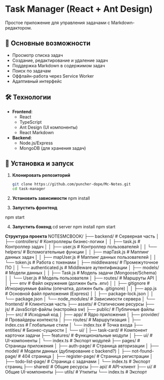 # Task Manager (React + Ant Design)

Простое приложение для управления задачами с Markdown-редактором.

## 📌 Основные возможности

- Просмотр списка задач
- Создание, редактирование и удаление задач
- Поддержка Markdown в содержимом задач
- Поиск по задачам
- Оффлайн-работа через Service Worker
- Адаптивный интерфейс

## 🛠 Технологии

- **Frontend**:
  - React
  - TypeScript
  - Ant Design (UI компоненты)
  - React Markdown
- **Backend**:
  - Node.js/Express
  - MongoDB (для хранения задач)

## 🚀 Установка и запуск

1. **Клонировать репозиторий**

   ```bash
   git clone https://github.com/puncher-dope/Mc-Notes.git
   cd task-manager

   ```

2. **Установить зависимости**
   npm install

3. **Запустить фронтенд**

npm start

4. **Запустить бэкенд**
   cd server
   npm install
   npm start

**Структура проекта**
NOTESMCBOOK/
├── backend/                  # Серверная часть
│   ├── controllers/          # Контроллеры бизнес-логики
│   │   ├── task.js          # Контроллер задач
│   │   ├── user.js          # Контроллер пользователей
│   │   └── helpers/         # Вспомогательные функции
│   │       ├── mapTask.js   # Маппинг данных задач
│   │       ├── mapUser.js   # Маппинг данных пользователей
│   │       └── token.js     # Работа с токенами
│   ├── middlewares/          # Промежуточное ПО
│   │   └── authenticated.js # Middleware аутентификации
│   ├── models/              # Модели данных
│   │   ├── Task.js          # Модель задачи (Mongoose/Schema)
│   │   └── User.js          # Модель пользователя
│   ├── routes/              # Маршруты API
│   │   ├── env              # Файл окружения (должен быть .env)
│   │   ├── gitignore        # Игнорируемые файлы (опечатка, должен быть .gitignore)
│   │   ├── app.js           # Основной файл приложения (Express)
│   │   ├── package-lock.json
│   │   └── package.json
│   └── node_modules/        # Зависимости сервера
│
└── frontend/                # Клиентская часть
    ├── assets/              # Статические ресурсы
    ├── js/                  # JavaScript-файлы (настройка sw)
    ├── public/              # Публичные файлы
    ├── src/                 # Исходный код
    │   ├── app/             # Ядро приложения
    │   ├── provider/        # Провайдеры контекста
    │   ├── routes/          # Маршрутизация
    │   ├── index.css        # Глобальные стили
    │   └── index.tsx        # Точка входа
    ├── entities/            # Бизнес-сущности
    │   └── ui/
    │       |── task-card/   # Компонент карточки задачи
    ├── features/            # Функциональные модули
    │   ├── ui/              # UI-компоненты
    │   └── index.ts         # Экспорт модулей
    ├── pages/               # Страницы приложения
    │   ├── auth-page/       # Страница авторизации
    │   ├── model/           # Модели данных (дублирование с backend?)
    │   ├── not-found-page/  # 404 страница
    │   ├── register-page/   # Страница регистрации
    │   ├── todo-list-page/  # Страница с задачами
    │   └── index.ts         # Экспорт страниц
    ├── shared/              # Общие ресурсы
        ├── api/             # API-клиент
        ├── ui/              # Общие UI-компоненты
        ├── utils/           # Утилиты
        └── index.ts         # Экспорт
